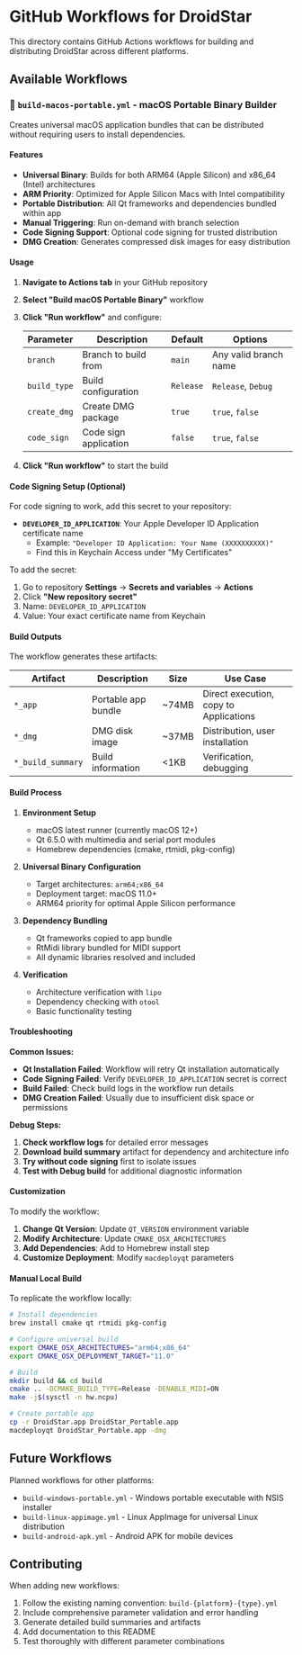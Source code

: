 # GitHub Workflows for DroidStar

This directory contains GitHub Actions workflows for building and distributing DroidStar across different platforms.

## Available Workflows

### 📱 `build-macos-portable.yml` - macOS Portable Binary Builder

Creates universal macOS application bundles that can be distributed without requiring users to install dependencies.

#### Features
- **Universal Binary**: Builds for both ARM64 (Apple Silicon) and x86_64 (Intel) architectures
- **ARM Priority**: Optimized for Apple Silicon Macs with Intel compatibility
- **Portable Distribution**: All Qt frameworks and dependencies bundled within app
- **Manual Triggering**: Run on-demand with branch selection
- **Code Signing Support**: Optional code signing for trusted distribution
- **DMG Creation**: Generates compressed disk images for easy distribution

#### Usage

1. **Navigate to Actions tab** in your GitHub repository
2. **Select "Build macOS Portable Binary"** workflow
3. **Click "Run workflow"** and configure:

   | Parameter | Description | Default | Options |
   |-----------|-------------|---------|---------|
   | `branch` | Branch to build from | `main` | Any valid branch name |
   | `build_type` | Build configuration | `Release` | `Release`, `Debug` |
   | `create_dmg` | Create DMG package | `true` | `true`, `false` |
   | `code_sign` | Code sign application | `false` | `true`, `false` |

4. **Click "Run workflow"** to start the build

#### Code Signing Setup (Optional)

For code signing to work, add this secret to your repository:

- **`DEVELOPER_ID_APPLICATION`**: Your Apple Developer ID Application certificate name
  - Example: `"Developer ID Application: Your Name (XXXXXXXXXX)"`
  - Find this in Keychain Access under "My Certificates"

To add the secret:
1. Go to repository **Settings** → **Secrets and variables** → **Actions**
2. Click **"New repository secret"**
3. Name: `DEVELOPER_ID_APPLICATION`
4. Value: Your exact certificate name from Keychain

#### Build Outputs

The workflow generates these artifacts:

| Artifact | Description | Size | Use Case |
|----------|-------------|------|----------|
| `*_app` | Portable app bundle | ~74MB | Direct execution, copy to Applications |
| `*_dmg` | DMG disk image | ~37MB | Distribution, user installation |
| `*_build_summary` | Build information | <1KB | Verification, debugging |

#### Build Process

1. **Environment Setup**
   - macOS latest runner (currently macOS 12+)
   - Qt 6.5.0 with multimedia and serial port modules
   - Homebrew dependencies (cmake, rtmidi, pkg-config)

2. **Universal Binary Configuration**
   - Target architectures: `arm64;x86_64` 
   - Deployment target: macOS 11.0+
   - ARM64 priority for optimal Apple Silicon performance

3. **Dependency Bundling**
   - Qt frameworks copied to app bundle
   - RtMidi library bundled for MIDI support
   - All dynamic libraries resolved and included

4. **Verification**
   - Architecture verification with `lipo`
   - Dependency checking with `otool`
   - Basic functionality testing

#### Troubleshooting

**Common Issues:**

- **Qt Installation Failed**: Workflow will retry Qt installation automatically
- **Code Signing Failed**: Verify `DEVELOPER_ID_APPLICATION` secret is correct
- **Build Failed**: Check build logs in the workflow run details
- **DMG Creation Failed**: Usually due to insufficient disk space or permissions

**Debug Steps:**

1. **Check workflow logs** for detailed error messages
2. **Download build summary** artifact for dependency and architecture info  
3. **Try without code signing** first to isolate issues
4. **Test with Debug build** for additional diagnostic information

#### Customization

To modify the workflow:

1. **Change Qt Version**: Update `QT_VERSION` environment variable
2. **Modify Architecture**: Update `CMAKE_OSX_ARCHITECTURES` 
3. **Add Dependencies**: Add to Homebrew install step
4. **Customize Deployment**: Modify `macdeployqt` parameters

#### Manual Local Build

To replicate the workflow locally:

```bash
# Install dependencies
brew install cmake qt rtmidi pkg-config

# Configure universal build
export CMAKE_OSX_ARCHITECTURES="arm64;x86_64"
export CMAKE_OSX_DEPLOYMENT_TARGET="11.0"

# Build
mkdir build && cd build
cmake .. -DCMAKE_BUILD_TYPE=Release -DENABLE_MIDI=ON
make -j$(sysctl -n hw.ncpu)

# Create portable app
cp -r DroidStar.app DroidStar_Portable.app
macdeployqt DroidStar_Portable.app -dmg
```

## Future Workflows

Planned workflows for other platforms:

- `build-windows-portable.yml` - Windows portable executable with NSIS installer
- `build-linux-appimage.yml` - Linux AppImage for universal Linux distribution
- `build-android-apk.yml` - Android APK for mobile devices

## Contributing

When adding new workflows:

1. Follow the existing naming convention: `build-{platform}-{type}.yml`
2. Include comprehensive parameter validation and error handling
3. Generate detailed build summaries and artifacts
4. Add documentation to this README
5. Test thoroughly with different parameter combinations